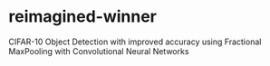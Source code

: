 # reimagined-winner
CIFAR-10 Object Detection with improved accuracy using Fractional MaxPooling with Convolutional Neural Networks
